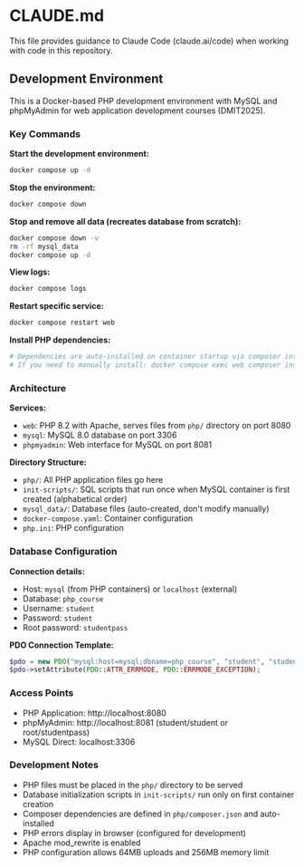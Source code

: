 # CLAUDE.md

This file provides guidance to Claude Code (claude.ai/code) when working with code in this repository.

## Development Environment

This is a Docker-based PHP development environment with MySQL and phpMyAdmin for web application development courses (DMIT2025).

### Key Commands

**Start the development environment:**
```bash
docker compose up -d
```

**Stop the environment:**
```bash
docker compose down
```

**Stop and remove all data (recreates database from scratch):**
```bash
docker compose down -v
rm -rf mysql_data
docker compose up -d
```

**View logs:**
```bash
docker compose logs
```

**Restart specific service:**
```bash
docker compose restart web
```

**Install PHP dependencies:**
```bash
# Dependencies are auto-installed on container startup via composer install
# If you need to manually install: docker compose exec web composer install
```

### Architecture

**Services:**
- `web`: PHP 8.2 with Apache, serves files from `php/` directory on port 8080
- `mysql`: MySQL 8.0 database on port 3306
- `phpmyadmin`: Web interface for MySQL on port 8081

**Directory Structure:**
- `php/`: All PHP application files go here
- `init-scripts/`: SQL scripts that run once when MySQL container is first created (alphabetical order)
- `mysql_data/`: Database files (auto-created, don't modify manually)
- `docker-compose.yaml`: Container configuration
- `php.ini`: PHP configuration

### Database Configuration

**Connection details:**
- Host: `mysql` (from PHP containers) or `localhost` (external)
- Database: `php_course` 
- Username: `student`
- Password: `student`
- Root password: `studentpass`

**PDO Connection Template:**
```php
$pdo = new PDO("mysql:host=mysql;dbname=php_course", "student", "student");
$pdo->setAttribute(PDO::ATTR_ERRMODE, PDO::ERRMODE_EXCEPTION);
```

### Access Points

- PHP Application: http://localhost:8080
- phpMyAdmin: http://localhost:8081 (student/student or root/studentpass)
- MySQL Direct: localhost:3306

### Development Notes

- PHP files must be placed in the `php/` directory to be served
- Database initialization scripts in `init-scripts/` run only on first container creation
- Composer dependencies are defined in `php/composer.json` and auto-installed
- PHP errors display in browser (configured for development)
- Apache mod_rewrite is enabled
- PHP configuration allows 64MB uploads and 256MB memory limit